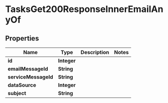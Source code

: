 

# TasksGet200ResponseInnerEmailAnyOf


## Properties

| Name | Type | Description | Notes |
|------------ | ------------- | ------------- | -------------|
|**id** | **Integer** |  |  |
|**emailMessageId** | **String** |  |  |
|**serviceMessageId** | **String** |  |  |
|**dataSource** | **Integer** |  |  |
|**subject** | **String** |  |  |



